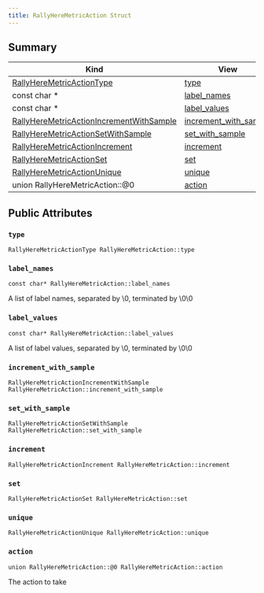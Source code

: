 ```yaml
---
title: RallyHereMetricAction Struct
---
```



## Summary
| Kind | View | Description |
|------|------|-------------|
|[RallyHereMetricActionType](/game-host-adapter/c__metrics_8h/#c__metrics_8h_1ab8924252bdca9e75368c0256ad21b280)|[type](/game-host-adapter/structrallyheremetricaction/#structRallyHereMetricAction_1a38eefef5aea9eb30a8a98858bbe1fd87)||
|const char *|[label_names](/game-host-adapter/structrallyheremetricaction/#structRallyHereMetricAction_1a7ea459c2b57aceae25b4a64fa7af2a87)||
|const char *|[label_values](/game-host-adapter/structrallyheremetricaction/#structRallyHereMetricAction_1a5f60337cbe56addbc1efcdf413b30941)||
|[RallyHereMetricActionIncrementWithSample](/game-host-adapter/structrallyheremetricactionincrementwithsample/#structRallyHereMetricActionIncrementWithSample)|[increment_with_sample](/game-host-adapter/structrallyheremetricaction/#structRallyHereMetricAction_1acdd9b8ab052985f11f69479520d14ddc)||
|[RallyHereMetricActionSetWithSample](/game-host-adapter/structrallyheremetricactionsetwithsample/#structRallyHereMetricActionSetWithSample)|[set_with_sample](/game-host-adapter/structrallyheremetricaction/#structRallyHereMetricAction_1a953dc621717d4fd5dc88ac78a57e480d)||
|[RallyHereMetricActionIncrement](/game-host-adapter/structrallyheremetricactionincrement/#structRallyHereMetricActionIncrement)|[increment](/game-host-adapter/structrallyheremetricaction/#structRallyHereMetricAction_1a3a2aca58050d0e13e79a6c245189150d)||
|[RallyHereMetricActionSet](/game-host-adapter/structrallyheremetricactionset/#structRallyHereMetricActionSet)|[set](/game-host-adapter/structrallyheremetricaction/#structRallyHereMetricAction_1a2fde817163a71d14b17179557d0180b2)||
|[RallyHereMetricActionUnique](/game-host-adapter/structrallyheremetricactionunique/#structRallyHereMetricActionUnique)|[unique](/game-host-adapter/structrallyheremetricaction/#structRallyHereMetricAction_1ac6be45ccd5a7a84afb51068b5399fd0b)||
|union RallyHereMetricAction::@0|[action](/game-host-adapter/structrallyheremetricaction/#structRallyHereMetricAction_1a6f65572b126b3aaf389916ff31580195)||
## Public Attributes



### `type` <a id="structRallyHereMetricAction_1a38eefef5aea9eb30a8a98858bbe1fd87"></a>

`RallyHereMetricActionType RallyHereMetricAction::type`






### `label_names` <a id="structRallyHereMetricAction_1a7ea459c2b57aceae25b4a64fa7af2a87"></a>

`const char* RallyHereMetricAction::label_names`



A list of label names, separated by \0, terminated by \0\0 



### `label_values` <a id="structRallyHereMetricAction_1a5f60337cbe56addbc1efcdf413b30941"></a>

`const char* RallyHereMetricAction::label_values`



A list of label values, separated by \0, terminated by \0\0 



### `increment_with_sample` <a id="structRallyHereMetricAction_1acdd9b8ab052985f11f69479520d14ddc"></a>

`RallyHereMetricActionIncrementWithSample RallyHereMetricAction::increment_with_sample`






### `set_with_sample` <a id="structRallyHereMetricAction_1a953dc621717d4fd5dc88ac78a57e480d"></a>

`RallyHereMetricActionSetWithSample RallyHereMetricAction::set_with_sample`






### `increment` <a id="structRallyHereMetricAction_1a3a2aca58050d0e13e79a6c245189150d"></a>

`RallyHereMetricActionIncrement RallyHereMetricAction::increment`






### `set` <a id="structRallyHereMetricAction_1a2fde817163a71d14b17179557d0180b2"></a>

`RallyHereMetricActionSet RallyHereMetricAction::set`






### `unique` <a id="structRallyHereMetricAction_1ac6be45ccd5a7a84afb51068b5399fd0b"></a>

`RallyHereMetricActionUnique RallyHereMetricAction::unique`






### `action` <a id="structRallyHereMetricAction_1a6f65572b126b3aaf389916ff31580195"></a>

`union RallyHereMetricAction::@0 RallyHereMetricAction::action`



The action to take 




